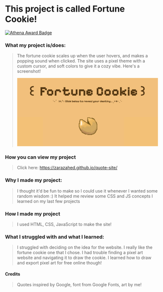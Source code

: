 # This project is called Fortune Cookie! 

[![Athena Award Badge](https://img.shields.io/endpoint?url=https%3A%2F%2Faward.athena.hackclub.com%2Fapi%2Fbadge)](https://award.athena.hackclub.com?utm_source=readme)

### What my project is/does:
> The fortune cookie scales up when the user hovers, and makes a popping sound when clicked.
> The site uses a pixel theme with a custom cursor, and soft colors to give it a cozy vibe.
> Here's a screenshot!
>
> ![Screenshot of the page](s1.png)
>
### How you can view my project
> Click here: https://zarazahed.github.io/quote-site/
> 
### Why I made my project:
> I thought it'd be fun to make so I could use it whenever I wanted some random wisdom :)
> It helped me review some CSS and JS concepts I learned on my last few projects
> 
### How I made my project
> I used HTML, CSS, JavaScript to make the site!

### What I struggled with and what I learned:
> I struggled with deciding on the idea for the website. I really like the fortune cookie one that I chose.
> I had trouble finding a pixel art website and navigating it to draw the cookie.
> I learned how to draw and export pixel art for free online though!
>
#### Credits
> Quotes inspired by Google, font from Google Fonts, art by me!


